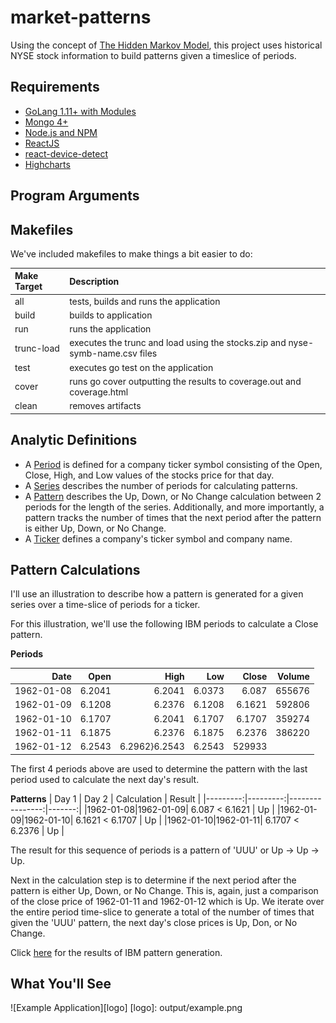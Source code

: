 # market-patterns

Using the concept of [The Hidden Markov Model](https://en.wikipedia.org/wiki/Hidden_Markov_model), this project uses historical NYSE stock information to build patterns given a timeslice of periods.  

## Requirements

* [GoLang 1.11+ with Modules](https://golang.org/dl/)
* [Mongo 4+](https://www.mongodb.com/download-center/community)
* [Node.js and NPM](https://www.npmjs.com/get-npm)
* [ReactJS](https://www.codecademy.com/articles/react-setup-i)
* [react-device-detect](https://github.com/duskload/react-device-detect)
* [Highcharts](https://www.highcharts.com/docs/getting-started/install-from-npm)

## Program Arguments

## Makefiles

We've included makefiles to make things a bit easier to do:

| Make Target | Description |
|:------------|:------------|
|all| tests, builds and runs the application|
|build| builds to application|
|run| runs the application|
|trunc-load| executes the trunc and load using the stocks.zip and nyse-symb-name.csv files|
|test| executes go test on the application|
|cover| runs go cover outputting the results to coverage.out and coverage.html|
|clean| removes artifacts|

## Analytic Definitions

* A [Period](model/period.go) is defined for a company ticker symbol consisting of the Open, Close, High, and Low values of the stocks price for that day.  
* A [Series](model/series.go) describes the number of periods for calculating patterns.
* A [Pattern](model/pattern.go) describes the Up, Down, or No Change calculation between 2 periods for the length of the series.  Additionally, and more importantly, a pattern tracks the number of times that the next period after the pattern is either Up, Down, or No Change.
* A [Ticker](model/ticker.go) defines a company's ticker symbol and company name.

## Pattern Calculations

I'll use an illustration to describe how a pattern is generated for a given series over a time-slice of periods for a ticker.

For this illustration, we'll use the following IBM periods to calculate a Close pattern.

**Periods**

| Date     | Open | High | Low  | Close | Volume |
|---------:|-----:|-----:|-----:|------:|-------:|
|1962-01-08|6.2041|6.2041|6.0373|6.087  |655676  |
|1962-01-09|6.1208|6.2376|6.1208|6.1621 |592806  |
|1962-01-10|6.1707|6.2041|6.1707|6.1707 |359274  |
|1962-01-11|6.1875|6.2376|6.1875|6.2376 |386220  |
|1962-01-12|6.2543|6.2962}6.2543|6.2543 |529933  |

The first 4 periods above are used to determine the pattern with the last period used to calculate the next day's result.

**Patterns**
| Day 1    | Day 2    | Calculation     | Result |
|---------:|---------:|----------------:|-------:|
|1962-01-08|1962-01-09| 6.087 < 6.1621  | Up     |
|1962-01-09|1962-01-10| 6.1621 < 6.1707 | Up     |
|1962-01-10|1962-01-11| 6.1707 < 6.2376 | Up     |

The result for this sequence of periods is a pattern of 'UUU' or Up -> Up -> Up.

Next in the calculation step is to determine if the next period after the pattern is either Up, Down, or No Change. This is, again, just a comparison of the close price of 1962-01-11 and 1962-01-12 which is Up.  We iterate over the entire period time-slice to generate a total of the number of times that given the 'UUU' pattern, the next day's close prices is Up, Don, or No Change.

Click [here](output/ibm.md) for the results of IBM pattern generation.

## What You'll See

![Example Application][logo]
[logo]: output/example.png

